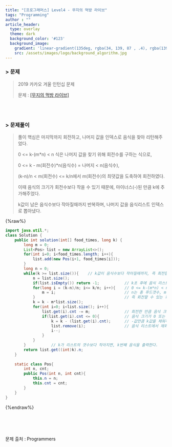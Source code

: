 ```yaml
---
title: "[프로그래머스] Level4 - 무지의 먹방 라이브"
tags: "Programming"
author : ""
article_header:
  type: overlay
  theme: dark
  background_color: '#123'
  background_image:
    gradient: 'linear-gradient(135deg, rgba(34, 139, 87 , .4), rgba(139, 34, 139, .4))'
    src: /assets/images/logo/background_algorithm.jpg
---
```






### > 문제

> 2019 카카오 겨울 인턴십 문제
>
> 문제 : [[무지의 먹방 라이브]](https://programmers.co.kr/learn/courses/30/lessons/42891)

<br>

<br>



### > 문제풀이

> 풀이 핵심은 마지막까지 회전하고, 나머지 값을 인덱스로 음식을 찾아 리턴해주었다.
>
> 0 <= k-(m*n) < n 식은 나머지 값을 찾기 위해 회전수를 구하는 식으로, 
>
> 0 <= k - m(회전수)*n(음식수) = 나머지 < n(음식수),
>
> (k-n)/n < m(회전수) <= k/n에서 m(회전수)의 최댓값을 도축하여 회전하였다.
>
> 이때 음식의 크기가 회전수보다 작을 수 있기 때문에, 마이너스(-)된 만큼 k에 추가해주었다.
>
> k값이 남은 음식수보다 작아질때까지 반복하며, 나머지 값을 음식리스트 인덱스로 뽑아냈다.

{%raw%}

```java
import java.util.*;
class Solution {
    public int solution(int[] food_times, long k) {
        long m = 0;
        List<Pos> list = new ArrayList<>();
        for(int i=0; i<food_times.length; i++){
            list.add(new Pos(i+1, food_times[i]));
        }
        long n = 0;
        while(k >= list.size()){	// k값이 음식수보다 작아질때까지, 즉 회전할 수 없을때까지 동작.
            n = list.size();
            if(list.isEmpty()) return -1;           // k초 후에 음식 리스트가 없으면 -1 리턴.
            for(long i = (k-n)/n; i<= k/n; i++){    // 0 <= k-(m*n) < n 식을 세웠다.
                m = i;                              // n는 총 푸드갯수, m은 회전 수
            }                                       // 즉 회전할 수 있는 최댓값을 구하는 식이다.
            k = k - m*list.size();
            for(int i=0; i<list.size(); i++){
                list.get(i).cnt -= m;               // 회전한 만큼 음식 크기를 줄여주며,
                if(list.get(i).cnt <= 0){           // 음식 크기가 0 또는 음수라면,
                    k = k - (list.get(i).cnt);      // -값만큼 k값을 채워주고,
                    list.remove(i);                 // 음식 리스트에서 제외해준다.
                    i--;
                }
            }
        }           // k가 리스트의 갯수보다 작아지면, k번째 음식을 출력한다.
        return list.get((int)k).n;
    }
    
    static class Pos{
        int n, cnt;
        public Pos(int n, int cnt){
            this.n = n;
            this.cnt = cnt;
        }
    }
}
```

{%endraw%}

<br/>

<br/>

<br/>

문제 출처 : Programmers

<br/>

<br/>

<br/>